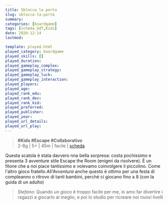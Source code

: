 ```yaml
---
title: Sblocca la porta
slug: sblocca-la-porta
summary: 
categories: [boardgame]
tags: [scheda_GdT,Kids]
date: 2020-12-14
lastmod: 

template: played.html
played_category: boardgame
played_skills: []
played_duration: 
played_gameplay_complex: 
played_gameplay_strategy: 
played_gameplay_luck: 
played_gameplay_interaction: 
played_players: 
played_age: 
played_rank_edu: 
played_rank_dev: 
played_rank_kid: 
played_preferred: 
played_publisher: 
played_year: 
played_url_details: 
played_url_play: 
---
```


> **#Kids #Escape #Collaborativo**     
> 2-8g | 5+ | 45m | facile | [scheda](https://boardgamegeek.com/boardgame/278012/sblocca-la-porta)  

Questa scatola è stata davvero nna bella sorpresa: costa pochissimo e presenta 3 avventure stile Escape the Room (enigmi da risolvere).
È un filone che a noi piace tantissimo e volevamo coinvolgere il piccolino. Come l'altro gioco fratello *All'Avventura* anche questo è ottimo per una festa di compleanno o ritrovo di tanti bambini, perché ci giocano fino a 8 (con la guida di un adulto)

> *Stefano:*
> Quando un gioco è troppo facile per me, io amo far divertire i ragazzi a giocarlo al meglio, e poi lo studio per ricreare noi nuovi livelli



